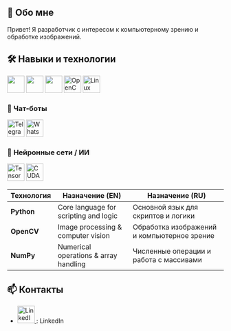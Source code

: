 
## 👋 Обо мне
Привет! Я разработчик с интересом к компьютерному зрению и обработке изображений.

## 🛠️ Навыки и технологии
<p align="left"> 
  <img src="https://cdn.jsdelivr.net/gh/devicons/devicon/icons/c/c-original.svg" height="40" /> 
  <img src="https://cdn.jsdelivr.net/gh/devicons/devicon/icons/cplusplus/cplusplus-original.svg" height="40" /> 
  <img src="https://cdn.jsdelivr.net/gh/devicons/devicon/icons/python/python-original.svg" height="40" /> 
  <img src="https://cdn.jsdelivr.net/gh/devicons/devicon/icons/opencv/opencv-original.svg" height="40" alt="OpenCV"/>
  <img src="https://cdn.jsdelivr.net/gh/devicons/devicon/icons/linux/linux-original.svg" height="40" alt="Linux"/>
</p>

### 🤖 **Чат-боты**
<p align="left"> 
  <img src="https://cdn.jsdelivr.net/gh/simple-icons/simple-icons/icons/telegram.svg" height="40" alt="Telegram" />
  <img src="https://cdn.jsdelivr.net/gh/simple-icons/simple-icons/icons/whatsapp.svg" height="40" alt="WhatsApp" />
</p>

### 🧠 **Нейронные сети / ИИ**
<p align="left"> 
<img src="https://cdn.jsdelivr.net/gh/devicons/devicon/icons/tensorflow/tensorflow-original.svg" height="40" alt="TensorFlow"/>
<img src="https://www.svgrepo.com/show/373541/cuda.svg" height="40" alt="CUDA Logo" height="40" alt="TensorFlow"/>
</p>


| Технология | Назначение (EN)                          | Назначение (RU)                                |
|------------|------------------------------------------|------------------------------------------------|
| **Python** | Core language for scripting and logic    | Основной язык для скриптов и логики            |
| **OpenCV** | Image processing & computer vision       | Обработка изображений и компьютерное зрение    |
| **NumPy**  | Numerical operations & array handling    | Численные операции и работа с массивами        |

## 📫 Контакты
- [<img src="https://cdn.jsdelivr.net/gh/devicons/devicon/icons/linkedin/linkedin-original.svg" height="40" alt="LinkedIn"/>
](https://www.linkedin.com/in/end7/): LinkedIn





